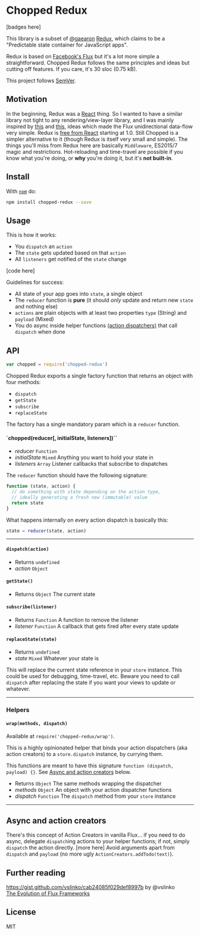 # Chopped Redux

[badges here]

This library is a subset of [@gaearon](https://github.com/gaearon) [Redux](https://github.com/gaearon/redux), which claims to be a "Predictable state container for JavaScript apps".

Redux is based on [Facebook's Flux](https://facebook.github.io/flux/) but it's a lot more simple a straightforward. Chopped Redux follows the same principles and ideas but cutting off features. If you care, it's 30 sloc (0.75 kB).

This project follows [SemVer](http://semver.org/).

## Motivation

In the beginning, Redux was a [React](http://facebook.github.io/react/) thing. So I wanted to have a similar library not tight to any rendering/view-layer library, and I was mainly inspired by [this](https://github.com/gaearon/redux/pull/166) and [this](https://github.com/gaearon/redux/issues/113#issuecomment-114049804), ideas which made the Flux unidirectional data-flow very simple. Redux is [free from React](https://github.com/gaearon/redux/issues/230) starting at 1.0. Still Chopped is a simpler alternative to it (though Redux is itself very small and simple). The things you'll miss from Redux here are basically `Middleware`, ES2015/7 magic and restrictions. Hot-reloading and time-travel are possible if you know what you're doing, or **why** you're doing it, but it's **not built-in**.

## Install

With [`npm`](http://npmjs.org) do:

```bash
npm install chopped-redux --save
```

## Usage

This is how it works:

- You `dispatch` an `action`
- The `state` gets updated based on that `action`
- All `listeners` get notified of the `state` change

[code here]

Guidelines for success:

- All state of your app goes into `state`, a single object
- The `reducer` function is **pure** (it should *only* update and return new `state` and nothing else)
- `actions` are plain objects with at least two properties `type` (String) and `payload` (Mixed)
- You do async inside helper functions [(action dispatchers)](#async-and-action-creators) that call `dispatch` when done

## API

```js
var chopped = require('chopped-redux')
```

Chopped Redux exports a single factory function that returns an object with four methods:

  - `dispatch`
  - `getState`
  - `subscribe`
  - `replaceState`

The factory has a single mandatory param which is a `reducer` function.

#### `chopped(reducer[, initialState, listeners])``

- *reducer* `Function`
- *initialState* `Mixed` Anything you want to hold your state in
- *listeners* `Array` Listener callbacks that subscribe to dispatches

The `reducer` function should have the following signature:

```js
function (state, action) {
  // do something with state depending on the action type,
  // ideally generating a fresh new (immutable) value
  return state
}
```

What happens internally on every action dispatch is basically this:

```js
state = reducer(state, action)
```

---

#### `dispatch(action)`

- Returns `undefined`
- *action* `Object`

#### `getState()`

- Returns `Object` The current state

#### `subscribe(listener)`

- Returns `Function` A function to remove the listener
- *listener* `Function` A callback that gets fired after every state update

#### `replaceState(state)`

- Returns `undefined`
- *state* `Mixed` Whatever your state is

This will replace the current state reference in your `store` instance. This could be used for debugging, time-travel, etc. Beware you need to call `dispatch` after replacing the state if you want your views to update or whatever.

---

### Helpers

#### `wrap(methods, dispatch)`

Available at `require('chopped-redux/wrap')`.

This is a highly opinionated helper that binds your action dispatchers (aka action creators) to a `store.dispatch` instance, by currying them.

This functions are meant to have this signature `function (dispatch, payload) {}`. See [Async and action creators](#async-and-action-creators) below.

- Returns `Object` The same methods wrapping the dispatcher
- *methods* `Object` An object with your action dispatcher functions
- *dispatch* `Function` The `dispatch` method from your `store` instance

---

## Async and action creators

There's this concept of Action Creators in vanilla Flux… if you need to do async, delegate `dispatch`ing actions to your helper functions; if not, simply `dispatch` the action directly. [more here]
Avoid arguments apart from `dispatch` and `payload` (no more ugly `ActionCreators.addTodo(text)`).

## Further reading

https://gist.github.com/vslinko/cab24085f029def8997b by @vslinko  
[The Evolution of Flux Frameworks](https://medium.com/@dan_abramov/the-evolution-of-flux-frameworks-6c16ad26bb31)

## License

MIT
